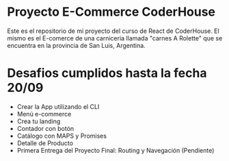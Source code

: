 # Proyecto E-Commerce CoderHouse

Este es el repositorio de mi proyecto del curso de React de CoderHouse. El mismo es el E-comerce de una carniceria llamada "carnes A Rolette" que se encuentra en la provincia de San Luis, Argentina.

# Desafios cumplidos hasta la fecha 20/09

 - Crear la App utilizando el CLI
 - Menú e-commerce
 - Crea tu landing
 - Contador con botón
 - Catálogo con MAPS y Promises
 - Detalle de Producto
 - Primera Entrega del Proyecto Final: Routing y Navegación (Pendiente)